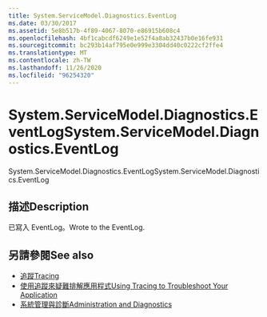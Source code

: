 ```yaml
---
title: System.ServiceModel.Diagnostics.EventLog
ms.date: 03/30/2017
ms.assetid: 5e8b517b-4f89-4067-8070-e86915b608c4
ms.openlocfilehash: 4bf1cabcdf6249e1e52f4a8ab32437b0e16fe931
ms.sourcegitcommit: bc293b14af795e0e999e3304dd40c0222cf2ffe4
ms.translationtype: MT
ms.contentlocale: zh-TW
ms.lasthandoff: 11/26/2020
ms.locfileid: "96254320"
---
```

# <a name="systemservicemodeldiagnosticseventlog"></a><span data-ttu-id="aa678-102">System.ServiceModel.Diagnostics.EventLog</span><span class="sxs-lookup"><span data-stu-id="aa678-102">System.ServiceModel.Diagnostics.EventLog</span></span>

<span data-ttu-id="aa678-103">System.ServiceModel.Diagnostics.EventLog</span><span class="sxs-lookup"><span data-stu-id="aa678-103">System.ServiceModel.Diagnostics.EventLog</span></span>  
  
## <a name="description"></a><span data-ttu-id="aa678-104">描述</span><span class="sxs-lookup"><span data-stu-id="aa678-104">Description</span></span>  

 <span data-ttu-id="aa678-105">已寫入 EventLog。</span><span class="sxs-lookup"><span data-stu-id="aa678-105">Wrote to the EventLog.</span></span>  
  
## <a name="see-also"></a><span data-ttu-id="aa678-106">另請參閱</span><span class="sxs-lookup"><span data-stu-id="aa678-106">See also</span></span>

- [<span data-ttu-id="aa678-107">追蹤</span><span class="sxs-lookup"><span data-stu-id="aa678-107">Tracing</span></span>](index.md)
- [<span data-ttu-id="aa678-108">使用追蹤來疑難排解應用程式</span><span class="sxs-lookup"><span data-stu-id="aa678-108">Using Tracing to Troubleshoot Your Application</span></span>](using-tracing-to-troubleshoot-your-application.md)
- [<span data-ttu-id="aa678-109">系統管理與診斷</span><span class="sxs-lookup"><span data-stu-id="aa678-109">Administration and Diagnostics</span></span>](../index.md)
